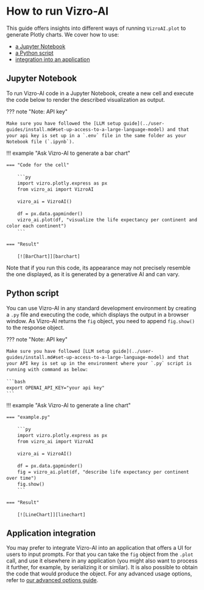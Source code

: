# How to run Vizro-AI

This guide offers insights into different ways of running `VizroAI.plot` to generate Plotly charts. We cover how to use:

- [a Jupyter Notebook](#jupyter-notebook)
- [a Python script](#python-script)
- [integration into an application](#application-integration)

## Jupyter Notebook

To run Vizro-AI code in a Jupyter Notebook, create a new cell and execute the code below to render the described visualization as output.

??? note "Note: API key"

    Make sure you have followed the [LLM setup guide](../user-guides/install.md#set-up-access-to-a-large-language-model) and that your api key is set up in a `.env` file in the same folder as your Notebook file (`.ipynb`).

!!! example "Ask Vizro-AI to generate a bar chart"

    === "Code for the cell"

        ```py
        import vizro.plotly.express as px
        from vizro_ai import VizroAI

        vizro_ai = VizroAI()

        df = px.data.gapminder()
        vizro_ai.plot(df, "visualize the life expectancy per continent and color each continent")
        ```

    === "Result"

        [![BarChart]][barchart]

Note that if you run this code, its appearance may not precisely resemble the one displayed, as it is generated by a generative AI and can vary.

## Python script

You can use Vizro-AI in any standard development environment by creating a `.py` file and executing the code, which displays the output in a browser window. As Vizro-AI returns the `fig` object, you need to append `fig.show()` to the response object.

??? note "Note: API key"

    Make sure you have followed [LLM setup guide](../user-guides/install.md#set-up-access-to-a-large-language-model) and that your API key is set up in the environment where your `.py` script is running with command as below:

    ```bash
    export OPENAI_API_KEY="your api key"
    ```

!!! example "Ask Vizro-AI to generate a line chart"

    === "example.py"

        ```py
        import vizro.plotly.express as px
        from vizro_ai import VizroAI

        vizro_ai = VizroAI()

        df = px.data.gapminder()
        fig = vizro_ai.plot(df, "describe life expectancy per continent over time")
        fig.show()
        ```

    === "Result"

        [![LineChart]][linechart]

## Application integration

You may prefer to integrate Vizro-AI into an application that offers a UI for users to input prompts. For that you can take the `fig` object from the `.plot` call, and use it elsewhere in any application (you might also want to process it further, for example, by serializing it or similar). It is also possible to obtain the code that would produce the object. For any advanced usage options, refer to [our advanced options guide](advanced-options.md).

[barchart]: ../../assets/user_guides/bar_chart_gdp_per_continent.png
[linechart]: ../../assets/user_guides/line_chart_life_expect.png
